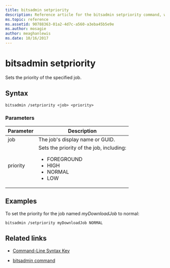 ```yaml
---
title: bitsadmin setpriority
description: Reference article for the bitsadmin setpriority command, which sets the priority of the specified job.
ms.topic: reference
ms.assetid: 90788363-01a2-4d7c-a560-a3eba45b5e9e
ms.author: mosagie
author: meaghanlewis
ms.date: 10/16/2017
---
```


# bitsadmin setpriority

Sets the priority of the specified job.

## Syntax

```
bitsadmin /setpriority <job> <priority>
```

### Parameters

| Parameter | Description |
| --------- | ----------- |
| job | The job's display name or GUID. |
| priority | Sets the priority of the job, including:<ul><li>FOREGROUND</li><li>HIGH</li><li>NORMAL</li><li>LOW</li></ul> |

## Examples

To set the priority for the job named *myDownloadJob* to normal:

```
bitsadmin /setpriority myDownloadJob NORMAL
```

## Related links

- [Command-Line Syntax Key](command-line-syntax-key.md)

- [bitsadmin command](bitsadmin.md)
